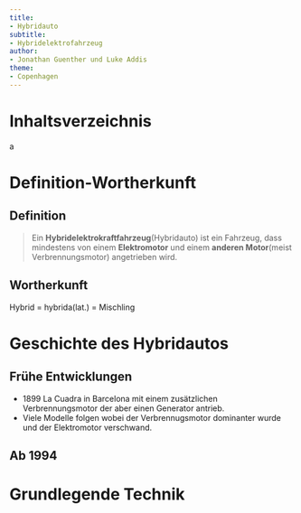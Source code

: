 ```yaml
---
title:
- Hybridauto
subtitle:
- Hybridelektrofahrzeug
author:
- Jonathan Guenther und Luke Addis
theme:
- Copenhagen
---
```


# Inhaltsverzeichnis
a


# Definition-Wortherkunft
## Definition

> Ein **Hybridelektrokraftfahrzeug**(Hybridauto) ist ein Fahrzeug, dass mindestens von einem **Elektromotor** und einem **anderen Motor**(meist Verbrennungsmotor) angetrieben wird.


## Wortherkunft

Hybrid = hybrida(lat.) = Mischling

# Geschichte des Hybridautos
## Frühe Entwicklungen

- 1899 La Cuadra in Barcelona mit einem zusätzlichen Verbrennungsmotor der aber einen Generator antrieb.
- Viele Modelle folgen wobei der Verbrennugsmotor dominanter wurde und der Elektromotor verschwand.


## Ab 1994


# Grundlegende Technik

